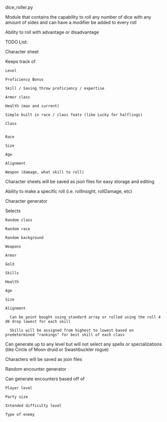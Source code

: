 dice_roller.py

  Module that contains the capability to roll any number of dice with any amount of sides and can have a modifier be added to every roll

  Ability to roll with advantage or disadvantage

TODO List:

Character sheet

  Keeps track of

    Level

    Proficiency Bonus

    Skill / Saving throw proficiency / expertise

    Armor class

    Health (max and current)

    Simple built in race / class feats (like Lucky for halflings)

    Class


    Race

    Size

    Age

    Alignment

    Weapon (damage, what skill to roll)

  Character sheets will be saved as json files for easy storage and editing

  Ability to make a specific roll (i.e. rollInsight, rollDamage, etc)


Character generator

  Selects

    Random class

    Random race

    Random background

    Weapons

    Armor

    Gold

    Skills

    Health

    Age

    Size

    Alignment

      Can be point bought using standard array or rolled using the roll 4 d6 drop lowest for each skill

      Skills will be assigned from highest to lowest based on predetermined "rankings" for best skill of each class

  Can generate up to any level but will not select any spells or specializations (like Circle of Moon druid or Swashbuckler rogue)
  
  Characters will be saved as json files
  

Random encounter generator

  Can generate encounters based off of

    Player level

    Party size

    Intended difficulty level

    Type of enemy
